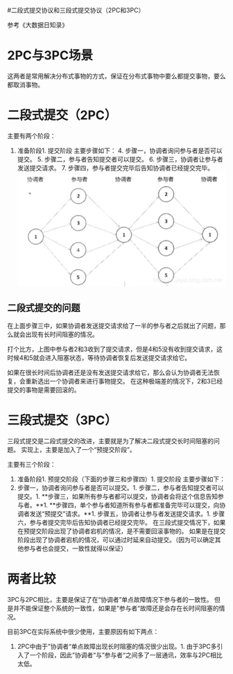 #二段式提交协议和三段式提交协议（2PC和3PC）
>  
 参考《大数据日知录》 


# 2PC与3PC场景

这两者是常用解决分布式事物的方式，保证在分布式事物中要么都提交事物，要么都取消事物。

# 二段式提交（2PC）

主要有两个阶段：
1. 准备阶段1. 提交阶段
主要步骤如下： 4. 步骤一，协调者询问参与者是否可以提交。 5. 步骤二，参与者告知提交者可以提交。 6. 步骤三，协调者让参与者发送提交请求。 7. 步骤四，参与者提交完毕后告知协调者已经提交完毕。 <img src="https://raw.githubusercontent.com/Double2hao/xujiajia_blog/main/img/2590.png" alt="在这里插入图片描述">

## 二段式提交的问题

在上面步骤三中，如果协调者发送提交请求给了一半的参与者之后就出了问题，那么就会出现有长时间阻塞的情况。

打个比方，上图中参与者2和3收到了提交请求，但是4和5没有收到提交请求，这时候4和5就会进入阻塞状态，等待协调者恢复后发送提交请求给它。

如果在很长时间后协调者还是没有发送提交请求给它，那么会认为协调者无法恢复，会重新选出一个协调者来进行事物提交。 在这种极端差的情况下，2和3已经提交的事物是需要回滚的。

# 三段式提交（3PC）

三段式提交是二段式提交的改进，主要就是为了解决二段式提交长时间阻塞的问题。 实现上，主要是加入了一个“预提交阶段”。

主要有三个阶段：
1. 准备阶段1. 预提交阶段（下面的步骤三和步骤四）1. 提交阶段
主要步骤如下：
1. 步骤一，协调者询问参与者是否可以提交。1. 步骤二，参与者告知提交者可以提交。1. **步骤三，如果所有参与者都可以提交，协调者会将这个信息告知参与者。**1. **步骤四，单个参与者知道所有参与者都准备完毕可以提交，向协调者发送“预提交”请求。**1. 步骤五，协调者让参与者发送提交请求。1. 步骤六，参与者提交完毕后告知协调者已经提交完毕。
在三段式提交情况下，如果在预提交阶段出现了协调者宕机的情况，是不需要回滚事物的。 如果是在提交阶段出现了协调者宕机的情况，可以通过时延来自动提交。（因为可以确定其他参与者也会提交，一致性就得以保证）

# 两者比较

3PC与2PC相比，主要是保证了在“协调者”单点故障情况下参与者的一致性。 但是并不能保证整个系统的一致性，如果是”参与者“故障还是会存在长时间阻塞的情况。

目前3PC在实际系统中很少使用，主要原因有如下两点：
1. 2PC中由于”协调者“单点故障出现长时阻塞的情况很少出现。1. 由于3PC多引入了一个阶段，因此”协调者“与”参与者“之间多了一层通讯，效率与2PC相比太低。